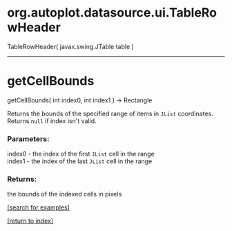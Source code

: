 # org.autoplot.datasource.ui.TableRowHeader
TableRowHeader( javax.swing.JTable table )


***
<a name="getCellBounds"></a>
# getCellBounds
getCellBounds( int index0, int index1 ) &rarr; Rectangle

Returns the bounds of the specified range of items in <code>JList</code>
 coordinates. Returns <code>null</code> if index isn't valid.

### Parameters:
index0 - the index of the first <code>JList</code> cell in the range
<br>index1 - the index of the last <code>JList</code> cell in the range

### Returns:
the bounds of the indexed cells in pixels

<a href="https://github.com/autoplot/dev/search?q=getCellBounds&unscoped_q=getCellBounds">[search for examples]</a>

<a href="https://github.com/autoplot/documentation/blob/master/javadoc/index-all.md">[return to index]</a>

